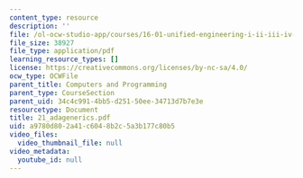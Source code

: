 ```yaml
---
content_type: resource
description: ''
file: /ol-ocw-studio-app/courses/16-01-unified-engineering-i-ii-iii-iv-fall-2005-spring-2006/a9780d802a41c6048b2c5a3b177c80b5_21_adagenerics.pdf
file_size: 38927
file_type: application/pdf
learning_resource_types: []
license: https://creativecommons.org/licenses/by-nc-sa/4.0/
ocw_type: OCWFile
parent_title: Computers and Programming
parent_type: CourseSection
parent_uid: 34c4c991-4bb5-d251-50ee-34713d7b7e3e
resourcetype: Document
title: 21_adagenerics.pdf
uid: a9780d80-2a41-c604-8b2c-5a3b177c80b5
video_files:
  video_thumbnail_file: null
video_metadata:
  youtube_id: null
---
```

